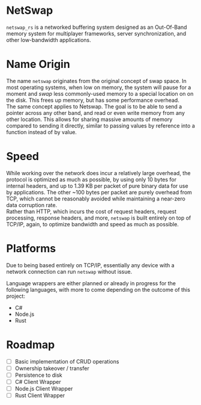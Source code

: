 # NetSwap

`netswap_rs` is a networked buffering system designed as an Out-Of-Band memory system for multiplayer frameworks, server synchronization, and other low-bandwidth applications.

# Name Origin

The name `netswap` originates from the original concept of swap space. In most operating systems, when low on memory, the system will pause for a moment and *swap* less commonly-used memory to a special location on on the disk. This frees up memory, but has some performance overhead.  
The same concept applies to Netswap. The goal is to be able to send a pointer across any other band, and read or even write memory from any other location. This allows for sharing massive amounts of memory compared to sending it directly, similar to passing values by reference into a function instead of by value.  

# Speed
While working over the network does incur a relatively large overhead, the protocol is optimized as much as possible, by using only 10 bytes for internal headers, and up to 1.39 KB per packet of pure binary data for use by applications. The other ~100 bytes per packet are purely overhead from TCP, which cannot be reasonably avoided while maintaining a near-zero data corruption rate.  
Rather than HTTP, which incurs the cost of request headers, request processing, response headers, and more, `netswap` is built entirely on top of TCP/IP, again, to optimize bandwidth and speed as much as possible.

# Platforms
Due to being based entirely on TCP/IP, essentially any device with a network connection can run `netswap` without issue.  
  
Language wrappers are either planned or already in progress for the following languages, with more to come depending on the outcome of this project:  
* C#
* Node.js
* Rust

# Roadmap
- [ ] Basic implementation of CRUD operations
- [ ] Ownership takeover / transfer
- [ ] Persistence to disk
- [ ] C# Client Wrapper
- [ ] Node.js Client Wrapper
- [ ] Rust Client Wrapper